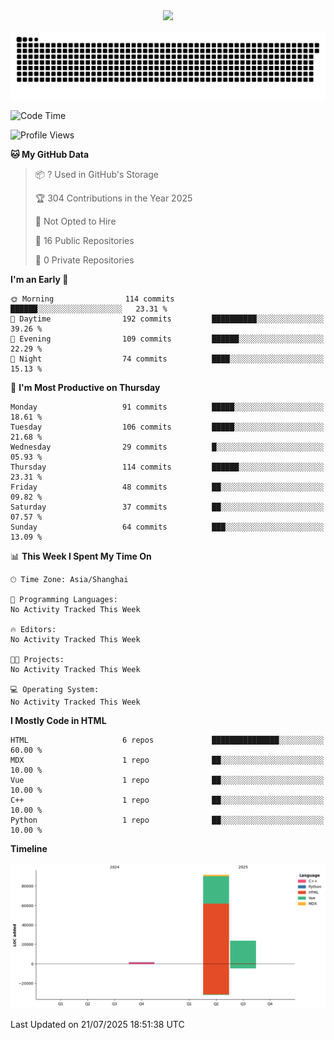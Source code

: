 <div id="header" align="center">
  <img src="https://media.giphy.com/media/du3J3cXyzhj75IOgvA/giphy.gif" width="120"/>
</div>



![](https://raw.githubusercontent.com/iocion/iocion/refs/heads/output/github-contribution-grid-snake.svg)


<!--START_SECTION:waka-->
![Code Time](http://img.shields.io/badge/Code%20Time-6%20hrs%2045%20mins-blue)

![Profile Views](http://img.shields.io/badge/Profile%20Views-3-blue)

**🐱 My GitHub Data** 

> 📦 ? Used in GitHub's Storage 
 > 
> 🏆 304 Contributions in the Year 2025
 > 
> 🚫 Not Opted to Hire
 > 
> 📜 16 Public Repositories 
 > 
> 🔑 0 Private Repositories 
 > 
**I'm an Early 🐤** 

```text
🌞 Morning                114 commits         ██████░░░░░░░░░░░░░░░░░░░   23.31 % 
🌆 Daytime                192 commits         ██████████░░░░░░░░░░░░░░░   39.26 % 
🌃 Evening                109 commits         ██████░░░░░░░░░░░░░░░░░░░   22.29 % 
🌙 Night                  74 commits          ████░░░░░░░░░░░░░░░░░░░░░   15.13 % 
```
📅 **I'm Most Productive on Thursday** 

```text
Monday                   91 commits          █████░░░░░░░░░░░░░░░░░░░░   18.61 % 
Tuesday                  106 commits         █████░░░░░░░░░░░░░░░░░░░░   21.68 % 
Wednesday                29 commits          █░░░░░░░░░░░░░░░░░░░░░░░░   05.93 % 
Thursday                 114 commits         ██████░░░░░░░░░░░░░░░░░░░   23.31 % 
Friday                   48 commits          ██░░░░░░░░░░░░░░░░░░░░░░░   09.82 % 
Saturday                 37 commits          ██░░░░░░░░░░░░░░░░░░░░░░░   07.57 % 
Sunday                   64 commits          ███░░░░░░░░░░░░░░░░░░░░░░   13.09 % 
```


📊 **This Week I Spent My Time On** 

```text
🕑︎ Time Zone: Asia/Shanghai

💬 Programming Languages: 
No Activity Tracked This Week

🔥 Editors: 
No Activity Tracked This Week

🐱‍💻 Projects: 
No Activity Tracked This Week

💻 Operating System: 
No Activity Tracked This Week
```

**I Mostly Code in HTML** 

```text
HTML                     6 repos             ███████████████░░░░░░░░░░   60.00 % 
MDX                      1 repo              ██░░░░░░░░░░░░░░░░░░░░░░░   10.00 % 
Vue                      1 repo              ██░░░░░░░░░░░░░░░░░░░░░░░   10.00 % 
C++                      1 repo              ██░░░░░░░░░░░░░░░░░░░░░░░   10.00 % 
Python                   1 repo              ██░░░░░░░░░░░░░░░░░░░░░░░   10.00 % 
```



**Timeline**

![Lines of Code chart](https://raw.githubusercontent.com/iocion/iocion/main/assets/bar_graph.png)


 Last Updated on 21/07/2025 18:51:38 UTC
<!--END_SECTION:waka-->
